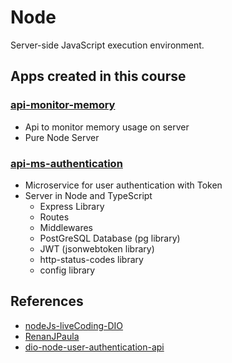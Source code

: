 # Node

Server-side JavaScript execution environment.

## Apps created in this course

### [api-monitor-memory]()

- Api to monitor memory usage on server
- Pure Node Server

### [api-ms-authentication]()

- Microservice for user authentication with Token
- Server in Node and TypeScript
    - Express Library
    - Routes
    - Middlewares
    - PostGreSQL Database (pg library)
    - JWT (jsonwebtoken library)
    - http-status-codes library
    - config library

## References

* [nodeJs-liveCoding-DIO](https://github.com/DianaMartine/nodeJs-liveCoding-DIO)
* [RenanJPaula](https://github.com/RenanJPaula)
* [dio-node-user-authentication-api](https://github.com/RenanJPaula/dio-node-user-authentication-api)
